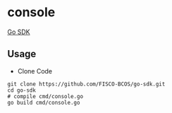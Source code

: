 # console

   [Go SDK](https://github.com/FISCO-BCOS/go-sdk)

## Usage

- Clone Code

```shell
git clone https://github.com/FISCO-BCOS/go-sdk.git
cd go-sdk
# compile cmd/console.go
go build cmd/console.go
```

